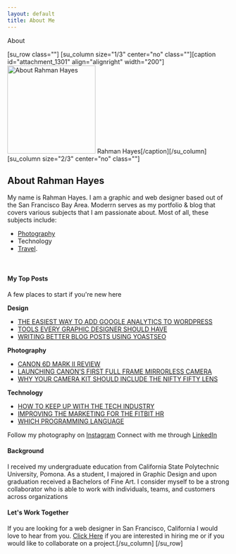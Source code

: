 ```yaml
---
layout: default
title: About Me	
---
```


About 


[su_row class=""]
  [su_column size="1/3" center="no" class=""][caption id="attachment_1301" align="alignright" width="200"]<img src="https://www.moderrn.com/wp-content/uploads/2018/01/Rahman_Hayes_320box.jpg" alt="About Rahman Hayes" width="200" height="200" class="size-full wp-image-1301" /> Rahman Hayes[/caption][/su_column]
  [su_column size="2/3" center="no" class=""]<h2>About Rahman Hayes</h2>
My name is Rahman Hayes. I am a graphic and web designer based out of the San Francisco Bay Area. Moderrn serves as my portfolio &amp; blog that covers various subjects that I am passionate about. Most of all, these subjects include:
<ul>
 	<li style="font-weight: 400;"><span style="font-weight: 400;"><a href="https://www.moderrn.com/category/photography/" rel="noopener" target="_blank">Photography</a></span></li>
 	<li style="font-weight: 400;"><span style="font-weight:  

400;"><a href="https://www.moderrn.com/category/tech/" rel="noopener" target="_blank">Technology</a></span></li>
 	<li style="font-weight: 400;"><span style="font-weight: 400;"><a href="https://www.moderrn.com/category/travel/" rel="noopener" target="_blank">Travel</a>.</span></li>
</ul>
&nbsp;
<h4>My Top Posts</h4>
<p>A few places to start if you're new here</p>

<b>Design</b>
<ul>
<li><a href="https://www.moderrn.com/2017/11/06/easiest-way-add-google-analytics-wordpress/" rel="noopener" target="_blank">THE EASIEST WAY TO ADD GOOGLE ANALYTICS TO WORDPRESS</a></li>
<li><a href="https://www.moderrn.com/2017/10/16/tools-every-graphic-designer-should-have/" rel="noopener" target="_blank">TOOLS EVERY GRAPHIC DESIGNER SHOULD HAVE</a></li>
<li><a href="https://www.moderrn.com/2018/01/09/writing-better-blog-posts-using-yoastseo/" rel="noopener" target="_blank">WRITING BETTER BLOG POSTS USING YOASTSEO</a></li>
</ul>

<b>Photography</b>
<ul>
<li><a href="https://www.moderrn.com/2017/10/13/canon-6d-mark-ii-review/" rel="noopener" target="_blank">CANON 6D MARK II REVIEW</a></li>
<li><a href="https://www.moderrn.com/2017/01/04/launching-canons-first-full-frame-mirrorless-camera/" rel="noopener" target="_blank">LAUNCHING CANON’S FIRST FULL FRAME MIRRORLESS CAMERA</a></li>
<li><a href="https://www.moderrn.com/2017/11/13/camera-kit-include-nifty-fifty-lens/" rel="noopener" target="_blank">WHY YOUR CAMERA KIT SHOULD INCLUDE THE NIFTY FIFTY LENS</a></li>
</ul>

<b>Technology</b>
<ul>
<li><a href="https://www.moderrn.com/2017/09/24/keep-tech-industry/" rel="noopener" target="_blank">HOW TO KEEP UP WITH THE TECH INDUSTRY</a></li>
<li><a href="https://www.moderrn.com/2016/09/17/improving-the-marketing-for-the-fitbit-hr/" rel="noopener" target="_blank">IMPROVING THE MARKETING FOR THE FITBIT HR</a></li>
<li><a href="https://www.moderrn.com/2017/02/15/which-programming-language/" rel="noopener" target="_blank">WHICH PROGRAMMING LANGUAGE</a></li>
</ul>


Follow my photography on <a href="https://www.instagram.com/moderrn.up/" target="_blank" rel="noopener">Instagram</a>
Connect with me through <a href="http://linkedin.com/in/rahmanhayes/" target="_blank" rel="noopener">LinkedIn</a>
<h4>Background</h4>
I received my undergraduate education from California State Polytechnic University, Pomona. As a student, I majored in Graphic Design and upon graduation received a Bachelors of Fine Art. I consider myself to be a strong collaborator who is able to work with individuals, teams, and customers across organizations
<h4>Let's Work Together</h4>
If you are looking for a web designer in San Francisco, California I would love to hear from you.
<a href="http://www.moderrn.com/work-with-me/">Click Here</a> if you are interested in hiring me or if you would like to collaborate on a project.[/su_column]
[/su_row]
